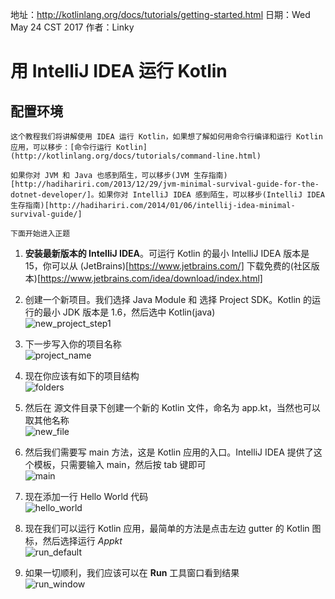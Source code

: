 
地址：http://kotlinlang.org/docs/tutorials/getting-started.html
日期：Wed May 24 CST 2017
作者：Linky

# 用 IntelliJ IDEA 运行 Kotlin

## 配置环境

    这个教程我们将讲解使用 IDEA 运行 Kotlin，如果想了解如何用命令行编译和运行 Kotlin 应用，可以移步：[命令行运行 Kotlin](http://kotlinlang.org/docs/tutorials/command-line.html)

    如果你对 JVM 和 Java 也感到陌生，可以移步(JVM 生存指南)[http://hadihariri.com/2013/12/29/jvm-minimal-survival-guide-for-the-dotnet-developer/]。如果你对 IntelliJ IDEA 感到陌生，可以移步(IntelliJ IDEA 生存指南)[http://hadihariri.com/2014/01/06/intellij-idea-minimal-survival-guide/]

    下面开始进入正题

1. **安装最新版本的 IntelliJ IDEA**。可运行 Kotlin 的最小 IntelliJ IDEA 版本是 15，你可以从 (JetBrains)[https://www.jetbrains.com/] 下载免费的(社区版本)[https://www.jetbrains.com/idea/download/index.html]

2. 创建一个新项目。我们选择 Java Module 和 选择 Project SDK。Kotlin 的运行的最小 JDK 版本是 1.6，然后选中 Kotlin(java) <br />
  ![new_project_step1](http://kotlinlang.org/assets/images/tutorials/getting-started/new_project_step1.png)

3. 下一步写入你的项目名称<br />
  ![project_name](http://kotlinlang.org/assets/images/tutorials/getting-started/project_name.png)

4. 现在你应该有如下的项目结构<br />
  ![folders](http://kotlinlang.org/assets/images/tutorials/getting-started/folders.png)

5. 然后在 源文件目录下创建一个新的 Kotlin 文件，命名为 app.kt，当然也可以取其他名称<br />
  ![new_file](http://kotlinlang.org/assets/images/tutorials/getting-started/new_file.png)

6. 然后我们需要写 main 方法，这是 Kotlin 应用的入口。IntelliJ IDEA 提供了这个模板，只需要输入 main，然后按 tab 键即可<br />
  ![main](http://kotlinlang.org/assets/images/tutorials/getting-started/main.png)

7. 现在添加一行 Hello World 代码<br />
  ![hello_world](http://kotlinlang.org/assets/images/tutorials/getting-started/hello_world.png)

8. 现在我们可以运行 Kotlin 应用，最简单的方法是点击左边 gutter 的 Kotlin 图标，然后选择运行 *Appkt*<br />
  ![run_default](http://kotlinlang.org/assets/images/tutorials/getting-started/run_default.png)

9. 如果一切顺利，我们应该可以在 **Run** 工具窗口看到结果<br />
  ![run_window](http://kotlinlang.org/assets/images/tutorials/getting-started/run_window.png)






